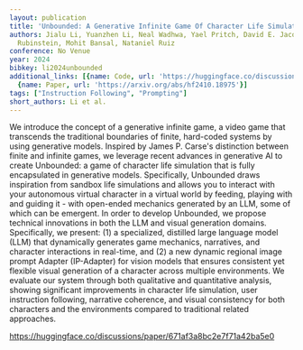 ```yaml
---
layout: publication
title: 'Unbounded: A Generative Infinite Game Of Character Life Simulation'
authors: Jialu Li, Yuanzhen Li, Neal Wadhwa, Yael Pritch, David E. Jacobs, Michael
  Rubinstein, Mohit Bansal, Nataniel Ruiz
conference: No Venue
year: 2024
bibkey: li2024unbounded
additional_links: [{name: Code, url: 'https://huggingface.co/discussions/paper/671af3a8bc2e7f71a42ba5e0'},
  {name: Paper, url: 'https://arxiv.org/abs/hf2410.18975'}]
tags: ["Instruction Following", "Prompting"]
short_authors: Li et al.
---
```

We introduce the concept of a generative infinite game, a video game that transcends the traditional boundaries of finite, hard-coded systems by using generative models. Inspired by James P. Carse's distinction between finite and infinite games, we leverage recent advances in generative AI to create Unbounded: a game of character life simulation that is fully encapsulated in generative models. Specifically, Unbounded draws inspiration from sandbox life simulations and allows you to interact with your autonomous virtual character in a virtual world by feeding, playing with and guiding it - with open-ended mechanics generated by an LLM, some of which can be emergent. In order to develop Unbounded, we propose technical innovations in both the LLM and visual generation domains. Specifically, we present: (1) a specialized, distilled large language model (LLM) that dynamically generates game mechanics, narratives, and character interactions in real-time, and (2) a new dynamic regional image prompt Adapter (IP-Adapter) for vision models that ensures consistent yet flexible visual generation of a character across multiple environments. We evaluate our system through both qualitative and quantitative analysis, showing significant improvements in character life simulation, user instruction following, narrative coherence, and visual consistency for both characters and the environments compared to traditional related approaches.

https://huggingface.co/discussions/paper/671af3a8bc2e7f71a42ba5e0
